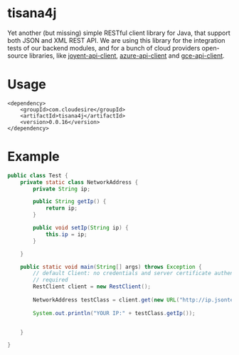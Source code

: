tisana4j
========

Yet another (but missing) simple RESTful client library for Java, that support both JSON and XML REST API.
We are using this library for the integration tests of our backend modules, and for a bunch of cloud providers open-source libraries, like [joyent-api-client](https://github.com/ClouDesire/joyent-api-client), [azure-api-client](https://github.com/ClouDesire/azure-api-client) and [gce-api-client](https://github.com/ClouDesire/gce-api-client).

Usage
=====

```
<dependency>
    <groupId>com.cloudesire</groupId>
    <artifactId>tisana4j</artifactId>
    <version>0.0.16</version>
</dependency>
```

Example
=======

```java
public class Test {
	private static class NetworkAddress {
		private String ip;

		public String getIp() {
			return ip;
		}

		public void setIp(String ip) {
			this.ip = ip;
		}

	}

	public static void main(String[] args) throws Exception {
		// default Client: no credentials and server certificate authentication
		// required
		RestClient client = new RestClient();
		
		NetworkAddress testClass = client.get(new URL("http://ip.jsontest.com/"),		NetworkAddress.class);
		
		System.out.println("YOUR IP:" + testClass.getIp());


	}

}
```
